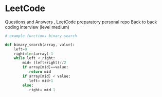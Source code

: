 # LeetCode
Questions and Answers , LeetCode preparatory personal repo 
Back to back coding interview  (level medium)

```python
# example functions binary search

def binary_search(array, value):
    left=0
    right=len(array)-1
    while left < right:
        mid= (left+right)//2
        if array[mid]==value:
           return mid
        if array[mid] < value:
           left= mid+1
        else:
           right= mid-1     
```

